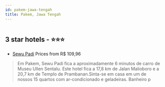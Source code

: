 ```yaml
---
id: pakem-jawa-tengah
title: Pakem, Jawa Tengah
---
```


<center><img src="https://i.travelapi.com/hotels/17000000/16520000/16517600/16517587/84fee234_z.jpg" alt="" /></center>


##  3 star hotels - ⭐️⭐️⭐️

-    [Sewu Padi](https://us.hurb.com/hotels/pakem/sewu-padi-HT-PYFG?cmp=18055) Prices from R$ 109,96
   > Em Pakem, Sewu Padi fica a aproximadamente 6 minutos de carro de Museu Ullen Sentalu.  Este hotel fica a 17,8 km de Jalan Malioboro e a 20,7 km de Templo de Prambanan.Sinta-se em casa em um de nossos 15 quartos com ar-condicionado e geladeiras. Banheiro p
